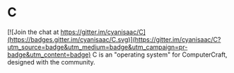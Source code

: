 # C

[![Join the chat at https://gitter.im/cyanisaac/C](https://badges.gitter.im/cyanisaac/C.svg)](https://gitter.im/cyanisaac/C?utm_source=badge&utm_medium=badge&utm_campaign=pr-badge&utm_content=badge)
C is an "operating system" for ComputerCraft, designed with the community.
